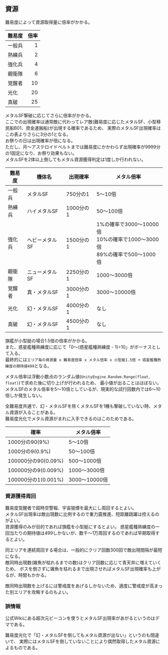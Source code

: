 ## 資源

難易度によって資源取得量に倍率がかかる。  

| 難易度 | 倍率 |
|--------|-----:|
| 一般兵 | 1    |
| 熟練兵 | 2    |
| 強化兵 | 4    |
| 親衛隊 | 6    |
| 覚醒者 | 10   |
| 光化   | 20   |
| 真破   | 25   |

メタルSF撃破に応じてさらに倍率がかかる。  
ここでの出現確率は通常敵に代わってレア敵(難易度に応じたメタルSF、小型移民船B01、資金運搬船)が出現する確率であるため、
実際のメタルSF出現確率はこの表よりさらに3分の1となる。  
お祭りの日は出現確率が倍になる。  
ただし、月～アステロイドベルトまでは難易度にかかわらず出現確率が9999分の1固定になり、お祭り効果もない。  
メタルSFを2体以上倒してもメタル資源獲得判定は1度しか行われない。  

| 難易度 | 機体名         |出現確率  | メタル倍率                                                                       |
|--------|----------------|----------|----------------------------------------------------------------------------------|
| 一般兵 | メタルSF       |750分の1  | 5～10倍                                                                          |
| 熟練兵 | ハイメタルSF   |1000分の1 | 50～100倍                                                                        |
| 強化兵 | ヘビーメタルSF |1500分の1 | 1%の確率で3000～10000倍<br />10%の確率で1000～3000倍<br />89%の確率で500～1000倍 |
| 親衛隊 | ニューメタルSF |2250分の1 | 1000～3000倍                                                                     |
| 覚醒者 | 真・メタルSF   |3000分の1 | 3000～10000倍                                                                    |
| 光化   | 幻・メタルSF   |4000分の1 | なし                                                                             |
| 真破   | 幻・メタルSF   |4500分の1 | なし                                                                             |

旗艦が小型艇の場合1.5倍の倍率がかかる。  
また、惑星艦種熟練度に応じて「0～(惑星艦種熟練度 - 1)÷10」がボーナスとして入る。  
最終的には`エリア毎の資源量 x 難易度倍率 x メタル倍率 x 小型艇1.5倍 + 惑星艦種熟練度の期待値499`となる。  

メタル倍率は浮動小数点のランダム値(`UnityEngine.Random.Range(float, float)`)で求めた後に切り上げが行われるため、
最小値が出ることはほぼない。  
メタルSFのメタル倍率を5～10倍としているが、現実的な試行回数内では6～10倍しか発生しない。  

全難易度共通で、幻・メタルSFを除くメタルSFを1機も撃破していない時、メタル資源が入ることがある。  
難易度光化でメタル資源がまれに入手できるのはこのためである。  

| 確率                | メタル倍率    |
|---------------------|---------------|
| 1000分の90(9%)      | 5～10倍       |
| 1000分の9(0.9%)     | 50～100倍     |
| 100000分の90(0.09%) | 500～1000倍   |
| 100000分の9(0.009%) | 1000～3000倍  |
| 100000分の1(0.001%) | 3000～10000倍 |


### 資源獲得周回

難易度覚醒者で超時空警報、宇宙狼煙を最大にし周回するとよい。  
メタルSF出現率は敵出現数に比例するので重力震推進、短距離跳躍は控えるのがよい。  
資源獲得のみが目的であれば旗艦を小型艇にするとよい。
惑星艦種熟練度の一回当たりの期待値は499しかないが、数千～1万周回するのであれば早期取得するとよい。  

同エリアを連続周回する場合は、一般的にクリア回数300回で敵出現間隔が最短になる。  
敵同時出現数(雑魚が枯れるまでの数)はクリア回数に応じて青天井に増えていくため、
ボスを倒さずに雑魚を枯れるまで出現させればメタルSF出現確率も上がるが、時間もかかる。  

敵同時出現数を上げるには警戒度をあげるしかないため、適度に警戒度が高まった別エリアを攻略するのもよい。  

### 誤情報

公式Wikiにある超次元ビーコンを使うとメタルSF出現率があがるというのはデマである。  

難易度光化で「幻・メタルSFを倒してもメタル資源が出ない」というのも間違いで、
実際にはメタルSFを倒していないことにより偶然取得したメタル資源によるものである。  
